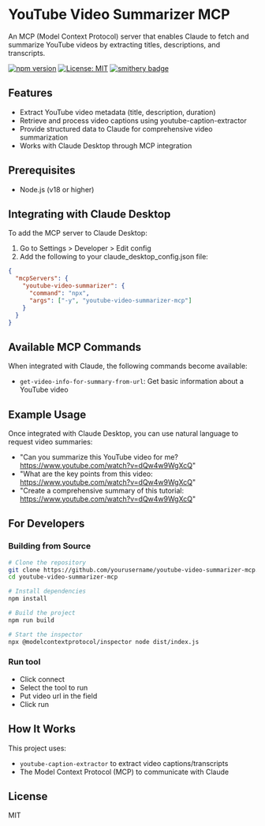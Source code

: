# YouTube Video Summarizer MCP

An MCP (Model Context Protocol) server that enables Claude to fetch and summarize YouTube videos by extracting titles, descriptions, and transcripts.

[![npm version](https://img.shields.io/npm/v/youtube-video-summarizer-mcp.svg)](https://www.npmjs.com/package/youtube-video-summarizer-mcp)
[![License: MIT](https://img.shields.io/badge/License-MIT-yellow.svg)](https://opensource.org/licenses/MIT)
[![smithery badge](https://smithery.ai/badge/@nabid-pf/youtube-video-summarizer-mcp)](https://smithery.ai/server/@nabid-pf/youtube-video-summarizer-mcp)

## Features

- Extract YouTube video metadata (title, description, duration)
- Retrieve and process video captions using youtube-caption-extractor
- Provide structured data to Claude for comprehensive video summarization
- Works with Claude Desktop through MCP integration

## Prerequisites
- Node.js (v18 or higher)

## Integrating with Claude Desktop

To add the MCP server to Claude Desktop:

1. Go to Settings > Developer > Edit config
2. Add the following to your claude_desktop_config.json file:

```json
{
  "mcpServers": {
    "youtube-video-summarizer": {
      "command": "npx",
      "args": ["-y", "youtube-video-summarizer-mcp"]
    }
  }
}
```

## Available MCP Commands

When integrated with Claude, the following commands become available:

- `get-video-info-for-summary-from-url`: Get basic information about a YouTube video

## Example Usage

Once integrated with Claude Desktop, you can use natural language to request video summaries:

- "Can you summarize this YouTube video for me? https://www.youtube.com/watch?v=dQw4w9WgXcQ"
- "What are the key points from this video: https://www.youtube.com/watch?v=dQw4w9WgXcQ"
- "Create a comprehensive summary of this tutorial: https://www.youtube.com/watch?v=dQw4w9WgXcQ"

## For Developers

### Building from Source

```bash
# Clone the repository
git clone https://github.com/yourusername/youtube-video-summarizer-mcp.git
cd youtube-video-summarizer-mcp

# Install dependencies
npm install

# Build the project
npm run build

# Start the inspector
npx @modelcontextprotocol/inspector node dist/index.js
```
### Run tool
- Click connect
- Select the tool to run
- Put video url in the field
- Click run

## How It Works

This project uses:
- `youtube-caption-extractor` to extract video captions/transcripts
- The Model Context Protocol (MCP) to communicate with Claude

## License

MIT
